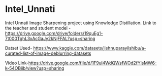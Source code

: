 # Intel_Unnati
Intel Unnati Image Sharpening project using Knowledge Distillation. 
Link to the teacher and student model -
https://drive.google.com/drive/folders/19quEg1-7t000TghL3xAcGaJy2kNjFFAL?usp=sharing

Datset Used-
https://www.kaggle.com/datasets/jishnuparayilshibu/a-curated-list-of-image-deblurring-datasets

Video Link-https://drive.google.com/file/d/1F9ul4WdQWsfWOd2fYlsMW6-k-54OBiib/view?usp=sharing
